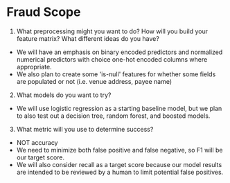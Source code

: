 # Fraud Scope

1. What preprocessing might you want to do? How will you build your feature matrix? What different ideas do you have?
  * We will have an emphasis on binary encoded predictors and normalized numerical predictors with choice one-hot encoded columns where appropriate.
  * We also plan to create some 'is-null' features for whether some fields are populated or not (i.e. venue address, payee name)

2. What models do you want to try?
  * We will use logistic regression as a starting baseline model, but we plan to also test out a decision tree, random forest, and boosted models. 

3. What metric will you use to determine success?
  * NOT accuracy
  * We need to minimize both false positive and false negative, so F1 will be our target score.
  * We will also consider recall as a target score because our model results are intended to be reviewed by a human to limit potential false positives.